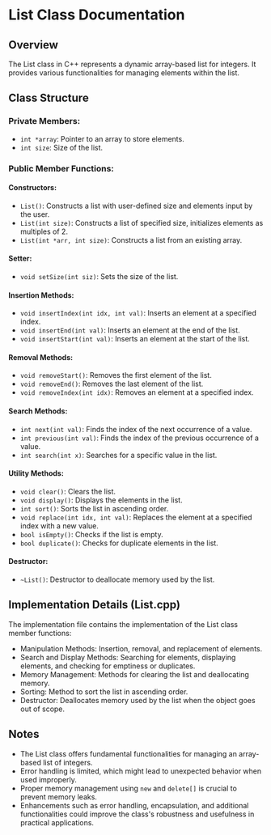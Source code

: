# List Class Documentation

## Overview
The List class in C++ represents a dynamic array-based list for integers. It provides various functionalities for managing elements within the list.

## Class Structure

### Private Members:
- `int *array`: Pointer to an array to store elements.
- `int size`: Size of the list.

### Public Member Functions:

#### Constructors:
- `List()`: Constructs a list with user-defined size and elements input by the user.
- `List(int size)`: Constructs a list of specified size, initializes elements as multiples of 2.
- `List(int *arr, int size)`: Constructs a list from an existing array.

#### Setter:
- `void setSize(int siz)`: Sets the size of the list.

#### Insertion Methods:
- `void insertIndex(int idx, int val)`: Inserts an element at a specified index.
- `void insertEnd(int val)`: Inserts an element at the end of the list.
- `void insertStart(int val)`: Inserts an element at the start of the list.

#### Removal Methods:
- `void removeStart()`: Removes the first element of the list.
- `void removeEnd()`: Removes the last element of the list.
- `void removeIndex(int idx)`: Removes an element at a specified index.

#### Search Methods:
- `int next(int val)`: Finds the index of the next occurrence of a value.
- `int previous(int val)`: Finds the index of the previous occurrence of a value.
- `int search(int x)`: Searches for a specific value in the list.

#### Utility Methods:
- `void clear()`: Clears the list.
- `void display()`: Displays the elements in the list.
- `int sort()`: Sorts the list in ascending order.
- `void replace(int idx, int val)`: Replaces the element at a specified index with a new value.
- `bool isEmpty()`: Checks if the list is empty.
- `bool duplicate()`: Checks for duplicate elements in the list.

#### Destructor:
- `~List()`: Destructor to deallocate memory used by the list.

## Implementation Details (List.cpp)

The implementation file contains the implementation of the List class member functions:

- Manipulation Methods: Insertion, removal, and replacement of elements.
- Search and Display Methods: Searching for elements, displaying elements, and checking for emptiness or duplicates.
- Memory Management: Methods for clearing the list and deallocating memory.
- Sorting: Method to sort the list in ascending order.
- Destructor: Deallocates memory used by the list when the object goes out of scope.

## Notes

- The List class offers fundamental functionalities for managing an array-based list of integers.
- Error handling is limited, which might lead to unexpected behavior when used improperly.
- Proper memory management using `new` and `delete[]` is crucial to prevent memory leaks.
- Enhancements such as error handling, encapsulation, and additional functionalities could improve the class's robustness and usefulness in practical applications.

